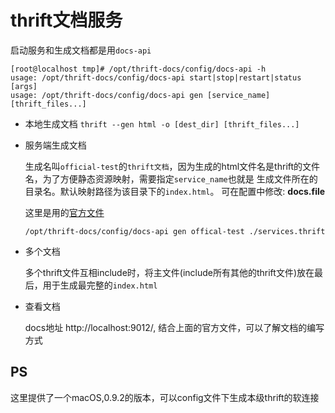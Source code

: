 # thrift文档服务

启动服务和生成文档都是用`docs-api`

```shell
[root@localhost tmp]# /opt/thrift-docs/config/docs-api -h
usage: /opt/thrift-docs/config/docs-api start|stop|restart|status [args]
usage: /opt/thrift-docs/config/docs-api gen [service_name] [thrift_files...]
```

* 本地生成文档
  `thrift --gen html -o [dest_dir] [thrift_files...]`

* 服务端生成文档

  生成名叫`official-test`的`thrift文档`，因为生成的html文件名是thrift的文件名，为了方便静态资源映射，需要指定`service_name`也就是
  生成文件所在的目录名。默认映射路径为该目录下的`index.html`。
  可在配置中修改: **docs.file**

  这里是用的[官方文件](https://raw.githubusercontent.com/apache/thrift/master/test/ThriftTest.thrift)

  `/opt/thrift-docs/config/docs-api gen offical-test ./services.thrift`
* 多个文档

  多个thrift文件互相include时，将主文件(include所有其他的thrift文件)放在最后，用于生成最完整的`index.html`
  
* 查看文档

  docs地址 http://localhost:9012/, 结合上面的官方文件，可以了解文档的编写方式

## PS

  这里提供了一个macOS,0.9.2的版本，可以config文件下生成本级thrift的软连接